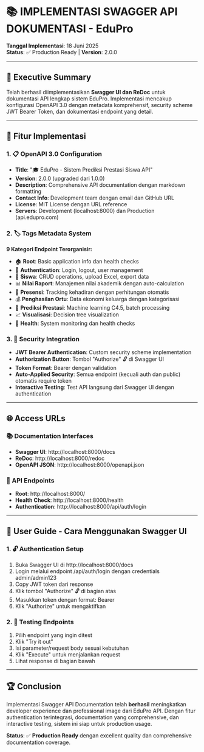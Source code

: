 # 📚 IMPLEMENTASI SWAGGER API DOKUMENTASI - EduPro

**Tanggal Implementasi**: 18 Juni 2025  
**Status**: ✅ Production Ready | **Version**: 2.0.0

---

## 🎯 **Executive Summary**

Telah berhasil diimplementasikan **Swagger UI dan ReDoc** untuk dokumentasi API lengkap sistem EduPro. Implementasi mencakup konfigurasi OpenAPI 3.0 dengan metadata komprehensif, security scheme JWT Bearer Token, dan dokumentasi endpoint yang detail.

---

## 🚀 **Fitur Implementasi**

### **1. 📋 OpenAPI 3.0 Configuration**
- **Title**: "🎓 EduPro - Sistem Prediksi Prestasi Siswa API"
- **Version**: 2.0.0 (upgraded dari 1.0.0)
- **Description**: Comprehensive API documentation dengan markdown formatting
- **Contact Info**: Development team dengan email dan GitHub URL
- **License**: MIT License dengan URL reference
- **Servers**: Development (localhost:8000) dan Production (api.edupro.com)

### **2. 🏷️ Tags Metadata System**
**9 Kategori Endpoint Terorganisir:**
- 🏠 **Root**: Basic application info dan health checks
- 🔐 **Authentication**: Login, logout, user management
- 👥 **Siswa**: CRUD operations, upload Excel, export data
- 📊 **Nilai Raport**: Manajemen nilai akademik dengan auto-calculation
- 📅 **Presensi**: Tracking kehadiran dengan perhitungan otomatis
- 💰 **Penghasilan Ortu**: Data ekonomi keluarga dengan kategorisasi
- 🔮 **Prediksi Prestasi**: Machine learning C4.5, batch processing
- 📈 **Visualisasi**: Decision tree visualization
- 🏥 **Health**: System monitoring dan health checks

### **3. 🔐 Security Integration**
- **JWT Bearer Authentication**: Custom security scheme implementation
- **Authorization Button**: Tombol "Authorize" 🔓 di Swagger UI
- **Token Format**: Bearer <jwt-token> dengan validation
- **Auto-Applied Security**: Semua endpoint (kecuali auth dan public) otomatis require token
- **Interactive Testing**: Test API langsung dari Swagger UI dengan authentication

---

## 🌐 **Access URLs**

### **📚 Documentation Interfaces**
- **Swagger UI**: http://localhost:8000/docs
- **ReDoc**: http://localhost:8000/redoc
- **OpenAPI JSON**: http://localhost:8000/openapi.json

### **🔗 API Endpoints**
- **Root**: http://localhost:8000/
- **Health Check**: http://localhost:8000/health
- **Authentication**: http://localhost:8000/api/auth/login

---

## 📖 **User Guide - Cara Menggunakan Swagger UI**

### **1. 🔓 Authentication Setup**
1. Buka Swagger UI di http://localhost:8000/docs
2. Login melalui endpoint /api/auth/login dengan credentials admin/admin123
3. Copy JWT token dari response
4. Klik tombol "Authorize" 🔓 di bagian atas
5. Masukkan token dengan format: Bearer <your-jwt-token>
6. Klik "Authorize" untuk mengaktifkan

### **2. 🧪 Testing Endpoints**
1. Pilih endpoint yang ingin ditest
2. Klik "Try it out"
3. Isi parameter/request body sesuai kebutuhan
4. Klik "Execute" untuk menjalankan request
5. Lihat response di bagian bawah

---

## 🏆 **Conclusion**

Implementasi Swagger API Documentation telah **berhasil** meningkatkan developer experience dan professional image dari EduPro API. Dengan fitur authentication terintegrasi, documentation yang comprehensive, dan interactive testing, sistem ini siap untuk production usage.

**Status**: ✅ **Production Ready** dengan excellent quality dan comprehensive documentation coverage.

